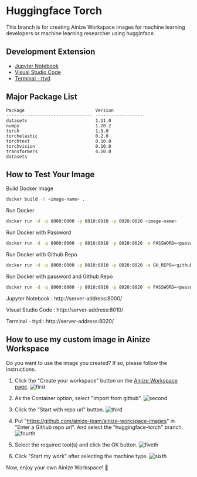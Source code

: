 # Huggingface Torch
This branch is for creating Ainize Workspace images for machine learning developers or machine learning researcher using hugginface.

## Development Extension
* [Jupyter Notebook](https://jupyter.org/)
* [Visual Studio Code](https://github.com/cdr/code-server)
* [Terminal - ttyd](https://github.com/tsl0922/ttyd)

## Major Package List
```
Package                           Version
--------------------------------- -------------------
datasets                          1.11.0
numpy                             1.20.2
torch                             1.9.0
torchelastic                      0.2.0
torchtext                         0.10.0
torchvision                       0.10.0
transformers                      4.10.0
datasets
```

## How to Test Your Image
Build Docker Image
```bash
docker build -t <image-name> .
```
Run Docker 
```bash
docker run -d -p 8000:8000 -p 8010:8010 -p 8020:8020 <image-name>
```

Run Docker with Password
```bash
docker run -d -p 8000:8000 -p 8010:8010 -p 8020:8020 -e PASSWORD=<password> <image-name>
```

Run Docker with Github Repo
```bash
docker run -d -p 8000:8000 -p 8010:8010 -p 8020:8020 -e GH_REPO=<github-repo> <image-name>
```

Run Docker with password and Github Repo
```bash
docker run -d -p 8000:8000 -p 8010:8010 -p 8020:8020 -e PASSWORD=<password> -e GH_REPO=<github-repo> <image-name>
```

Jupyter Notebook : http://server-address:8000/

Visual Studio Code : http://server-address:8010/

Terminal - ttyd : http://server-address:8020/

## How to use my custom image in Ainize Workspace
Do you want to use the image you created? If so, please follow the instructions.

1. Click the "Create your workspace" button on the [Ainize Workspace page](https://ainize.ai/workspace).
![first](https://user-images.githubusercontent.com/20783224/130539311-eebccc01-b037-4452-a8d9-161295fa42bb.png)

2. As the Container option, select "Import from github".
![second](https://user-images.githubusercontent.com/20783224/130539536-1d466e72-5370-485e-b989-fc9c73d3eabe.png)

3. Click the "Start with repo url" button.
![third](https://user-images.githubusercontent.com/20783224/130539682-7ee3c764-8073-4787-90ef-b299e71607ef.png)

4. Put "https://github.com/ainize-team/ainize-workspace-images" in "Enter a Github repo url". And select the "huggingface-torch" branch.
![fourth](https://user-images.githubusercontent.com/20783224/132828591-f6dfae36-de16-4b1d-ac0e-abe5c8cf961d.png)


5. Select the required tool(s) and click the OK button.
![fiveth](https://user-images.githubusercontent.com/20783224/132829123-7f0398a2-f95a-46f3-835b-bcc75d778f45.png)


6. Click "Start my work" after selecting the machine type. 
![sixth](https://user-images.githubusercontent.com/20783224/132829350-1454859c-6891-4c56-8d6a-c063017afbce.png)

Now, enjoy your own Ainize Workspace! 🎉